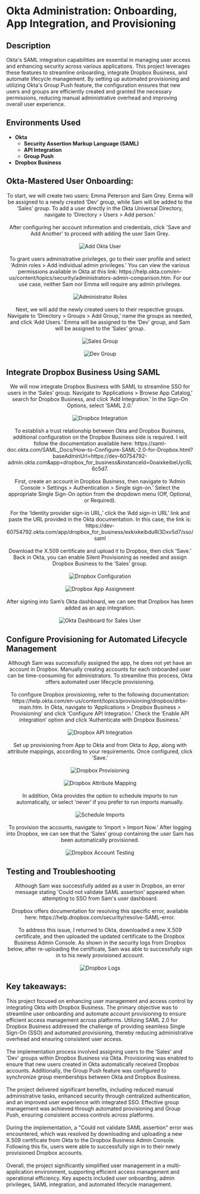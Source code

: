 <h1>Okta Administration: Onboarding, App Integration, and Provisioning</h1>

<h2>Description</h2>
Okta's SAML integration capabilities are essential in managing user access and enhancing security across various applications. This project leverages these features to streamline onboarding, integrate Dropbox Business, and automate lifecycle management. By setting up automated provisioning and utilizing Okta's Group Push feature, the configuration ensures that new users and groups are efficiently created and granted the necessary permissions, reducing manual administrative overhead and improving overall user experience. 

<p align="center">

<h2>Environments Used </h2>

- <b>Okta</b>
  - <b>Security Assertion Markup Language (SAML)</b>
  - <b>API Integration</b>
  - <b>Group Push</b>
- <b>Dropbox Business</b>

<h2>Okta-Mastered User Onboarding: </h2> 

<p align="center">
To start, we will create two users: Emma Peterson and Sam Grey. Emma will be assigned to a newly created ‘Dev’ group, while Sam will be added to the ‘Sales’ group. To add a user directly in the Okta Universal Directory, navigate to ‘Directory > Users > Add person.’
<br/>
<br/>
After configuring her account information and credentials, click 'Save and Add Another' to proceed with adding the user Sam Grey.
 <br/>
 <br/>
<img src="https://i.imgur.com/MV4g21a.png" alt="Add Okta User"/>
 <br/>
 <br/>
To grant users administrative privileges, go to their user profile and select 'Admin roles > Add individual admin privileges.' You can view the various permissions available in Okta at this link: https://help.okta.com/en-us/content/topics/security/administrators-admin-comparison.htm. For our use case, neither Sam nor Emma will require any admin privileges.
 <br/>
 <br/>
<img src="https://i.imgur.com/bhgQcSC.png" alt="Administrator Roles"/>
  <br/>
 <br/>
Next, we will add the newly created users to their respective groups. Navigate to ‘Directory > Groups > Add Group,’ name the groups as needed, and click ‘Add Users.’ Emma will be assigned to the ‘Dev’ group, and Sam will be assigned to the ‘Sales’ group.
<br/>
<br/>
<img src="https://i.imgur.com/Cpu8eTZ.png" alt="Sales Group"/>
 <br/>
 <br/>
<img src="https://i.imgur.com/X0wzQEw.png" alt="Dev Group"/>
 
<h2>Integrate Dropbox Business Using SAML</h2> 
 <p align="center">
We will now integrate Dropbox Business with SAML to streamline SSO for users in the ‘Sales’ group. Navigate to ‘Applications > Browse App Catalog,’ search for Dropbox Business, and click ‘Add Integration.’ In the Sign-On Options, select ‘SAML 2.0.’
 <br/>
 <br/>
 <img src="https://i.imgur.com/ySfqIh4.png" alt="Dropbox Integration"/>
    <br/>
 <br/>
To establish a trust relationship between Okta and Dropbox Business, additional configuration on the Dropbox Business side is required. I will follow the documentation available here: https://saml-doc.okta.com/SAML_Docs/How-to-Configure-SAML-2.0-for-Dropbox.html?baseAdminUrl=https://dev-60754792-admin.okta.com&app=dropbox_for_business&instanceId=0oaixkeibeUyc6L6c5d7.
  <br/>
  <br/>
First, create an account in Dropbox Business, then navigate to ‘Admin Console > Settings > Authentication > Single sign-on.’ Select the appropriate Single Sign-On option from the dropdown menu (Off, Optional, or Required).
  <br/>
  <br/>
For the ‘Identity provider sign-in URL,’ click the ‘Add sign-in URL’ link and paste the URL provided in the Okta documentation. In this case, the link is:
https://dev-60754792.okta.com/app/dropbox_for_business/exkixkeibduRi3Dxv5d7/sso/saml
  <br/>
  <br/>
Download the X.509 certificate and upload it to Dropbox, then click ‘Save.’ Back in Okta, you can enable Silent Provisioning as needed and assign Dropbox Business to the ‘Sales’ group.
<br/>
 <br/>
 <img src="https://i.imgur.com/RTuosxX.png" alt="Dropbox Configuration"/>
 <br/>
 <br/>
 <img src="https://i.imgur.com/dJMl5AB.png" alt="Dropbox App Assignment"/>
    <br/>
 <br/>
After signing into Sam’s Okta dashboard, we can see that Dropbox has been added as an app integration.
 <br/>
 <br/>
 <img src="https://i.imgur.com/xagOAMs.png" alt="Okta Dashboard for Sales User"/>
  
<h2>Configure Provisioning for Automated Lifecycle Management</h2> 
 <p align="center">
Although Sam was successfully assigned the app, he does not yet have an account in Dropbox. Manually creating accounts for each onboarded user can be time-consuming for administrators. To streamline this process, Okta offers automated user lifecycle provisioning.
 <br/>
 <br/>
To configure Dropbox provisioning, refer to the following documentation: https://help.okta.com/en-us/content/topics/provisioning/dropbox/drbx-main.htm. In Okta, navigate to ‘Applications > Dropbox Business > Provisioning’ and click ‘Configure API Integration.’ Check the ‘Enable API integration’ option and click ‘Authenticate with Dropbox Business.’
 <br/>
 <br/>
 <img src="https://i.imgur.com/nioU0VS.png" alt="Dropbox API Integration"/>
    <br/>
 <br/>
Set up provisioning from App to Okta and from Okta to App, along with attribute mappings, according to your requirements. Once configured, click ‘Save.’
 <br/>
 <br/>
   <img src="https://i.imgur.com/KcTpPut.png" alt="Dropbox Provisioning"/>
    <br/>
 <br/>
   <img src="https://i.imgur.com/4FMstw8.png" alt="Dropbox Attribute Mapping"/>
    <br/>
 <br/>
 In addition, Okta provides the option to schedule imports to run automatically, or select 'never' if you prefer to run imports manually.
     <br/>
 <br/>
   <img src="https://i.imgur.com/IugQrRx.png" alt="Schedule Imports"/>
    <br/>
 <br/>
To provision the accounts, navigate to ‘Import > Import Now.’ After logging into Dropbox, we can see that the ‘Sales’ group containing the user Sam has been automatically provisioned. 
  <br/>
 <br/>
   <img src="https://i.imgur.com/Ze1kXqu.png" alt="Dropbox Account Testing"/>

<h2>Testing and Troubleshooting</h2> 
 <p align="center">
Although Sam was successfully added as a user in Dropbox, an error message stating 'Could not validate SAML assertion' appeared when attempting to SSO from Sam's user dashboard.
 <br/>
 <br/>
Dropbox offers documentation for resolving this specific error, available here: https://help.dropbox.com/security/resolve-SAML-error. 
 <br/>
 <br/>
To address this issue, I returned to Okta, downloaded a new X.509 certificate, and then uploaded the updated certificate to the Dropbox Business Admin Console. As shown in the security logs from Dropbox below, after re-uploading the certificate, Sam was able to successfully sign in to his newly provisioned account.
 <br/>
 <br/>
 <img src="https://i.imgur.com/4n0ZzFY.png" alt="Dropbox Logs"/>


<h2>Key takeaways:</h2>
This project focused on enhancing user management and access control by integrating Okta with Dropbox Business. The primary objective was to streamline user onboarding and automate account provisioning to ensure efficient access management across platforms. Utilizing SAML 2.0 for Dropbox Business addressed the challenge of providing seamless Single Sign-On (SSO) and automated provisioning, thereby reducing administrative overhead and ensuring consistent user access.
 <br/>
 <br/>
The implementation process involved assigning users to the 'Sales' and 'Dev' groups within Dropbox Business via Okta. Provisioning was enabled to ensure that new users created in Okta automatically received Dropbox accounts. Additionally, the Group Push feature was configured to synchronize group memberships between Okta and Dropbox Business.
 <br/>
 <br/>
The project delivered significant benefits, including reduced manual administrative tasks, enhanced security through centralized authentication, and an improved user experience with integrated SSO. Effective group management was achieved through automated provisioning and Group Push, ensuring consistent access controls across platforms. 
 <br/>
 <br/>
During the implementation, a "Could not validate SAML assertion" error was encountered, which was resolved by downloading and uploading a new X.509 certificate from Okta to the Dropbox Business Admin Console. Following this fix, users were able to successfully sign in to their newly provisioned Dropbox accounts.
 <br/>
 <br/>
Overall, the project significantly simplified user management in a multi-application environment, supporting efficient access management and operational efficiency. Key aspects included user onboarding, admin privileges, SAML integration, and automated lifecycle management.


<p align="center">
<!--
 ```diff
- text in red
+ text in green
! text in orange
# text in gray
@@ text in purple (and bold)@@
```
--!>
